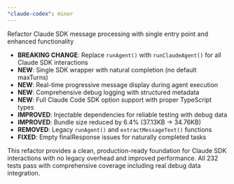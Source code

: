 ```yaml
---
"claude-codex": minor
---
```


Refactor Claude SDK message processing with single entry point and enhanced functionality

- **BREAKING CHANGE**: Replace `runAgent()` with `runClaudeAgent()` for all Claude SDK interactions
- **NEW**: Single SDK wrapper with natural completion (no default maxTurns)
- **NEW**: Real-time progressive message display during agent execution
- **NEW**: Comprehensive debug logging with structured metadata
- **NEW**: Full Claude Code SDK option support with proper TypeScript types
- **IMPROVED**: Injectable dependencies for reliable testing with debug data
- **IMPROVED**: Bundle size reduced by 6.4% (37.13KB → 34.76KB)
- **REMOVED**: Legacy `runAgent()` and `extractMessageText()` functions
- **FIXED**: Empty finalResponse issues for naturally completed tasks

This refactor provides a clean, production-ready foundation for Claude SDK interactions with no legacy overhead and improved performance. All 232 tests pass with comprehensive coverage including real debug data integration.